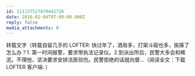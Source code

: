 ```yaml
---
id: 111137527879441726
date: 2016-02-04T07:09:00.000Z
reply: false
media_attachments: 0
---
```


转载文字（转载自留几手的 LOFTER: 快过年了，酒局多，打架斗殴也多，挨揍了怎么办？1. 第一时间报警，要求带执法记录仪。2.到派出所后，民警大多会和稀泥。不理他，坚决要求安排法医验伤。民警拒绝的话就向督...（阅读全文：下载 LOFTER 客户端: ）​​​​

